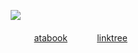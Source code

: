 ㅤ![](https://file.garden/Z3q0Rqna_FBI9OSr/sfothfirering.png)

‎ ‎ ‎‎ ㅤㅤㅤ[atabook](https://thomas.atabook.org/)
‎ ‎ ‎  ‎ ‎ ‎  ‎ ‎ ‎  ‎ ‎ ‎  ‎ ‎ ‎  [linktree](https://linktr.ee/deadrabbits)
‎ ‎‎ ㅤㅤㅤ ‎ ‎‎ ㅤㅤㅤ‎ ‎‎ ㅤㅤㅤ
